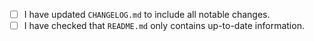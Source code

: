 <!-- Pull request description, including a list of changes -->

- [ ] I have updated `CHANGELOG.md` to include all notable changes.
- [ ] I have checked that `README.md` only contains up-to-date information.
